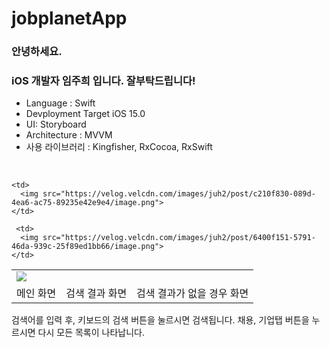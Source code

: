 # jobplanetApp


### 안녕하세요. 
### iOS 개발자 임주희 입니다. 잘부탁드립니다!


- Language : Swift
- Devployment Target iOS 15.0 
- UI: Storyboard
- Architecture : MVVM
- 사용 라이브러리 : Kingfisher, RxCocoa, RxSwift


<br>


<table>
  <tr>
    <td>
      <img src="https://velog.velcdn.com/images/juh2/post/5a716217-f038-4c8e-9f60-aad0c5d47095/image.png">
    </td>
    
    <td>
      <img src="https://velog.velcdn.com/images/juh2/post/c210f830-089d-4ea6-ac75-89235e42e9e4/image.png">
    </td>
    
     <td>
      <img src="https://velog.velcdn.com/images/juh2/post/6400f151-5791-46da-939c-25f89ed1bb66/image.png">
    </td>
    
  </tr>
  <tr>
    <td >메인 화면</td>
        <td>검색 결과 화면</td>
        <td>검색 결과가 없을 경우 화면</td>
  </tr>
</table>



검색어를 입력 후, 키보드의 검색 버튼을 눌르시면 검색됩니다.
채용, 기업탭 버튼을 누르시면 다시 모든 목록이 나타납니다.


